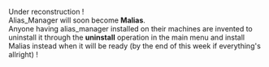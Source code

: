 Under reconstruction !
<br>
Alias_Manager will soon become **Malias**.
<br>
Anyone having alias_manager installed on their machines are invented to uninstall it through the **uninstall** operation in the main menu and install Malias instead when it will be ready (by the end of this week if everything's allright) !
